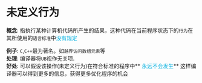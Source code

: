 # 未定义行为
**概念**: 指执行某种计算机代码所产生的结果，这种代码在当前程序状态下的`行为`在其所使用的`语言标准`中<font color=sky_blue>没有规定</font>  

**例子**: `C`,`C++`最为著名。如`越界访问数组元素`等  
**处理**: 编译器将`UB`视作无关项.  
**好处**: 
可以假设该操作(未定义行为)在符合标准的程序中** <font color=sky_blue>永远不会发生</font>** 这样编译器可以得到更多的信息，获得更多优化程序的机会  


